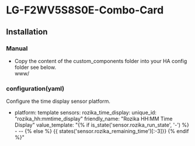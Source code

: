 # LG-F2WV5S8S0E-Combo-Card

## Installation

### Manual
- Copy the content of the custom_components folder into your HA config folder see below.<br>
<config directory>www/

### configuration(yaml)
Configure the time display sensor platform.<br>

  - platform: template
    sensors:
      rozika_time_display:
        unique_id: "rozika_hh:mmtime_display"
        friendly_name: "Rozika HH:MM Time Display"
        value_template: "{% if is_state('sensor.rozika_run_state', '-') %}
                           - --
                         {% else %}
                         {{ states('sensor.rozika_remaining_time')[:-3]}}
                         {% endif %}"
